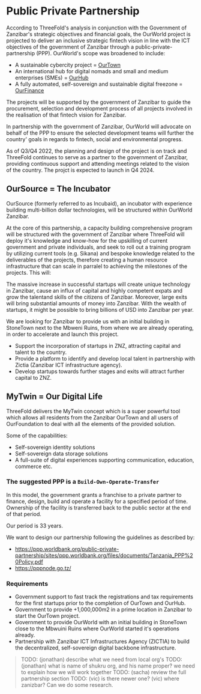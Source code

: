 # Public Private Partnership

According to ThreeFold's analysis in conjunction with the Government of Zanzibar's strategic objectives and financial goals, the OurWorld project is projected to deliver an inclusive strategic fintech vision in line with the ICT objectives of the government of Zanzibar through a public-private-partnership (PPP). OurWorld's scope was broadened to include:

- A sustainable cybercity project = [OurTown](ppp_ourtown.md) 
- An international hub for digital nomads and small and medium enterprises (SMEs) = [OurHub](ppp_ourhub.md)
- A fully automated, self-sovereign and sustainable digital freezone = [OurFinance](ppp_ourfinance.md)

The projects will be supported by the government of Zanzibar to guide the procurement, selection and development process of all projects involved in the realisation of that fintech vision for Zanzibar. 

In partnership with the government of Zanzibar, OurWorld will advocate on behalf of the PPP to ensure the selected development teams will further the country' goals in regards to fintech, social and environmental progress. 

As of Q3/Q4 2022, the planning and design of the project is on track and ThreeFold continues to serve as a partner to the government of Zanzibar, providing continuous support and attending meetings related to the vision of the country. The projct is expected to launch in Q4 2024.

## OurSource = The Incubator

OurSource (formerly referred to as Incubaid), an incubator with experience building multi-billion dollar technologies, will be structured within OurWorld Zanzibar. 

At the core of this partnership, a capacity building comprehensive program will be structured with the government of Zanzibar where ThreeFold will deploy it's knowledge and know-how for the upskilling of current government and private individuals, and seek to roll out a training program by utilizing current tools (e.g. Sikana) and bespoke knowledge related to the deliverables of the projects, therefore creating a human resource infrastructure that can scale in parralel to achieving the milestones of the projects. This will:

The massive increase in successful startups will create unique technology in Zanzibar, cause an influx of capital and highly competent expats and grow the talentand skills of the citizens of Zanzibar. Moreover, large exits will bring substantial amounts of money into Zanzibar. With the wealth of startups, it might  be possible to bring billions of USD into Zanzibar per year.

We are looking for Zanzibar to provide us with an initial building in StoneTown next to the Mbweni Ruins, from where we are already operating, in order to accelerate and launch this project.

- Support the incorporation of startups in ZNZ, attracting capital and talent to the country. 
- Provide a platform to identify and develop local talent in partnership with Zictia (Zanzibar ICT infrastructure agency).
- Develop startups towards further stages and exits will attract further capital to ZNZ.

## MyTwin = Our Digital Life

ThreeFold delivers the MyTwin concept which is a super powerful tool which allows all residents from the Zanzibar OurTown and all users of OurFoundation to deal with all the elements of the provided solution.

Some of the capabilities:

- Self-sovereign identity solutions 
- Self-sovereign data storage solutions
- A full-suite of digital experiences supporting communication, education, commerce etc.


### The suggested PPP is a ```Build-Own-Operate-Transfer```

In this model, the government grants a franchise to a private partner to finance, design, build and operate a facility for a specified period of time. Ownership of the facility is transferred back to the public sector at the end of that period.

Our period is 33 years.

We want to design our partnership following the guidelines as described by: 

- https://ppp.worldbank.org/public-private-partnership/sites/ppp.worldbank.org/files/documents/Tanzania_PPP%20Policy.pdf
- https://pppnode.go.tz/

### Requirements

- Government support to fast track the registrations and tax requirements for the first startups prior to the completion of OurTown and OurHub. 
- Government to provide +1,000,000m2 in a prime location in Zanzibar to start the OurTown project.
- Government to provide OurWorld with an initial building in StoneTown close to the Mbwuini Ruins where OurWorld started it's operations already. 
- Partnership with Zanzibar ICT Infrastructures Agency (ZICTIA) to build the decentralized, self-sovereign digital backbone infrastructure.


> TODO: (jonathan) describe what we need from local org's
> TODO: (jonathan) what is name of shukru org, and his name proper? we need to explain how we will work together
> TODO: (sacha) review the full partnership section
> TODO: (vic) is there newer one? (vic) where zanizbar? Can we do some research.
